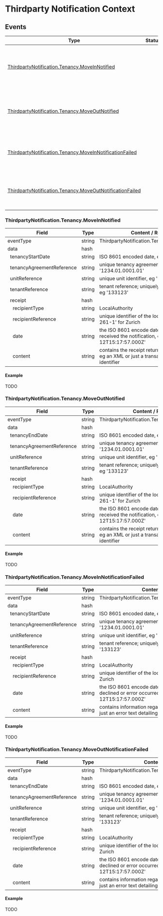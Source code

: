 # Thirdparty Notification Context
## Events
Type | Status | Description
---|---|---
[ThirdpartyNotification.Tenancy.MoveInNotified](#thirdpartynotificationtenancymoveinnotified) |  | A thirdparty has confirmed the receipt of a move-in notification
[ThirdpartyNotification.Tenancy.MoveOutNotified](#thirdpartynotificationtenancymoveoutnotified) |  | A thirdparty has confirmed the receipt of a move-out notification
[ThirdpartyNotification.Tenancy.MoveInNotificationFailed](#thirdpartynotificationtenancymoveinnotificationfailed) |  | Sending a move-out notification to the third party has failed
[ThirdpartyNotification.Tenancy.MoveOutNotificationFailed](#thirdpartynotificationtenancymoveoutnotificationfailed) |  | Sending a move-in notification to the third party has failed

### ThirdpartyNotification.Tenancy.MoveInNotified
Field | Type | Content / Remarks
---|---|---
eventType | string |ThirdpartyNotification.Tenancy.MoveInNotified
data | hash |
&nbsp;&nbsp;tenancyStartDate | string | ISO 8601 encoded date, eg '2019-03-01'
&nbsp;&nbsp;tenancyAgreementReference| string | unique tenancy agreement identifier, eg '1234.01.0001.01'
&nbsp;&nbsp;unitReference|string|unique unit identifier, eg '234.01.0001'
&nbsp;&nbsp;tenantReference | string | tenant reference; uniquely identifies a person, eg '133123'
&nbsp;&nbsp;receipt | hash |
&nbsp;&nbsp;&nbsp;&nbsp;recipientType | string | LocalAuthority
&nbsp;&nbsp;&nbsp;&nbsp;recipientReference| string | unique identifier of the local authority, eg '1-261-1' for Zurich
&nbsp;&nbsp;&nbsp;&nbsp;date| string | the ISO 8601 encode date when the recipient received the notification, eg '2019-12-12T15:17:57.000Z'
&nbsp;&nbsp;&nbsp;&nbsp;content| string | contains the receipt returned by the recipient. eg an XML or just a transaction or message identifier

#### Example
TODO

### ThirdpartyNotification.Tenancy.MoveOutNotified
Field | Type | Content / Remarks
---|---|---
eventType | string |ThirdpartyNotification.Tenancy.MoveOutNotified
data | hash |
&nbsp;&nbsp;tenancyEndDate | string | ISO 8601 encoded date, eg '2019-03-31'
&nbsp;&nbsp;tenancyAgreementReference| string | unique tenancy agreement identifier, eg '1234.01.0001.01'
&nbsp;&nbsp;unitReference|string|unique unit identifier, eg '234.01.0001'
&nbsp;&nbsp;tenantReference | string | tenant reference; uniquely identifies a person, eg '133123'
&nbsp;&nbsp;receipt | hash |
&nbsp;&nbsp;&nbsp;&nbsp;recipientType | string | LocalAuthority
&nbsp;&nbsp;&nbsp;&nbsp;recipientReference| string | unique identifier of the local authority, eg '1-261-1' for Zurich
&nbsp;&nbsp;&nbsp;&nbsp;date| string | the ISO 8601 encode date when the recipient received the notification, eg '2019-12-12T15:17:57.000Z'
&nbsp;&nbsp;&nbsp;&nbsp;content| string | contains the receipt returned by the recipient. eg an XML or just a transaction or message identifier 

#### Example
TODO

### ThirdpartyNotification.Tenancy.MoveInNotificationFailed
Field | Type | Content / Remarks
---|---|---
eventType | string |ThirdpartyNotification.Tenancy.MoveInNotificationFailed
data | hash |
&nbsp;&nbsp;tenancyStartDate | string | ISO 8601 encoded date, eg '2019-03-01'
&nbsp;&nbsp;tenancyAgreementReference| string | unique tenancy agreement identifier, eg '1234.01.0001.01'
&nbsp;&nbsp;unitReference|string|unique unit identifier, eg '234.01.0001'
&nbsp;&nbsp;tenantReference | string | tenant reference; uniquely identifies a person, eg '133123'
&nbsp;&nbsp;receipt | hash |
&nbsp;&nbsp;&nbsp;&nbsp;recipientType | string | LocalAuthority
&nbsp;&nbsp;&nbsp;&nbsp;recipientReference| string | unique identifier of the local authority, eg '1-261-1' for Zurich
&nbsp;&nbsp;&nbsp;&nbsp;date| string | the ISO 8601 encode date when the notification was declined or error occurred, eg '2019-12-12T15:17:57.000Z'
&nbsp;&nbsp;&nbsp;&nbsp;content| string | contains information regarding the failure. eg an XML or just an error text detailing the problem.

#### Example
TODO

### ThirdpartyNotification.Tenancy.MoveOutNotificationFailed
Field | Type | Content / Remarks
---|---|---
eventType | string |ThirdpartyNotification.Tenancy.MoveOutNotificationFailed
data | hash |
&nbsp;&nbsp;tenancyEndDate | string | ISO 8601 encoded date, eg '2019-03-31'
&nbsp;&nbsp;tenancyAgreementReference| string | unique tenancy agreement identifier, eg '1234.01.0001.01'
&nbsp;&nbsp;unitReference|string|unique unit identifier, eg '234.01.0001'
&nbsp;&nbsp;tenantReference | string | tenant reference; uniquely identifies a person, eg '133123'
&nbsp;&nbsp;receipt | hash |
&nbsp;&nbsp;&nbsp;&nbsp;recipientType | string | LocalAuthority
&nbsp;&nbsp;&nbsp;&nbsp;recipientReference| string | unique identifier of the local authority, eg '1-261-1' for Zurich
&nbsp;&nbsp;&nbsp;&nbsp;date| string | the ISO 8601 encode date when the notification was declined or error occurred, eg '2019-12-12T15:17:57.000Z'
&nbsp;&nbsp;&nbsp;&nbsp;content| string | contains information regarding the failure. eg an XML or just an error text detailing the problem.

#### Example
TODO

